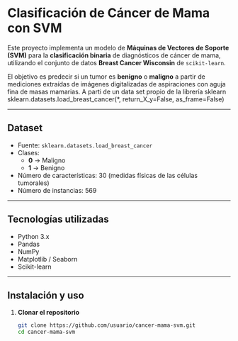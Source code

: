 # Clasificación de Cáncer de Mama con SVM

Este proyecto implementa un modelo de **Máquinas de Vectores de Soporte (SVM)** para la **clasificación binaria** de diagnósticos de cáncer de mama, utilizando el conjunto de datos **Breast Cancer Wisconsin** de `scikit-learn`.

El objetivo es predecir si un tumor es **benigno** o **maligno** a partir de mediciones extraídas de imágenes digitalizadas de aspiraciones con aguja fina de masas mamarias. A parti de un data set propio de la librería sklearn sklearn.datasets.load_breast_cancer(*, return_X_y=False, as_frame=False)

---

## Dataset

- Fuente: `sklearn.datasets.load_breast_cancer`
- Clases:
  - **0** → Maligno
  - **1** → Benigno
- Número de características: 30 (medidas físicas de las células tumorales)
- Número de instancias: 569

---

## Tecnologías utilizadas

- Python 3.x
- Pandas
- NumPy
- Matplotlib / Seaborn
- Scikit-learn

---

## Instalación y uso

1. **Clonar el repositorio**
   ```bash
   git clone https://github.com/usuario/cancer-mama-svm.git
   cd cancer-mama-svm

